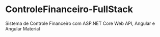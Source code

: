 # ControleFinanceiro-FullStack
Sistema de Controle Financeiro com ASP.NET Core Web API, Angular e Angular Material
